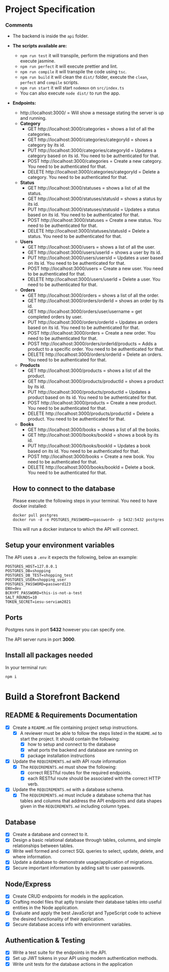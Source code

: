 # Project Specification

### Comments

- The backend is inside the `api` folder.

- **The scripts available are:**

  - `npm run test` it will transpile, perform the migrations and then execute jasmine.
  - `npm run perfect` it will execute prettier and lint.
  - `npm run compile` it will transpile the code using `tsc`.
  - `npm run build` it will clean the `dist/` folder, execute the `clean`, `perfect` and `compile` scripts.
  - `npm run start` it will start `nodemon`  on `src/index.ts`
  - You can also execute `node dist/` to run the app.

- **Endpoints:**

  - http://localhost:3000/ = Will show a message stating the server is up and running.
  - **Category**
    - GET http://localhost:3000/categories = shows a list of all the categories.
    - GET http://localhost:3000/categories/categoryId = shows a category by its id.
    - PUT http://localhost:3000/categories/categoryId = Updates a category based on its id. You need to be authenticated for that.
    - POST http://localhost:3000/categories = Create a new category. You need to be authenticated for that.
    - DELETE http://localhost:3000/categories/categoryId = Delete a category. You need to be authenticated for that.
  - **Status**
    - GET http://localhost:3000/statuses = shows a list of all the status.
    - GET http://localhost:3000/statuses/statusId = shows a status by its id.
    - PUT http://localhost:3000/statuses/statusId = Updates a status based on its id. You need to be authenticated for that.
    - POST http://localhost:3000/statuses = Create a new status. You need to be authenticated for that.
    - DELETE http://localhost:3000/statuses/statusId = Delete a status. You need to be authenticated for that.
  - **Users**
    - GET http://localhost:3000/users = shows a list of all the user.
    - GET http://localhost:3000/users/userId = shows a user by its id.
    - PUT http://localhost:3000/users/usersId = Updates a user based on its id. You need to be authenticated for that.
    - POST http://localhost:3000/users = Create a new user. You need to be authenticated for that.
    - DELETE http://localhost:3000/users/userId = Delete a user. You need to be authenticated for that.
  - **Orders**
    - GET http://localhost:3000/orders = shows a list of all the order.
    - GET http://localhost:3000/orders/orderId = shows an order by its id.
    - GET http://localhost:3000/orders/user/username = get completed orders by user.
    - PUT http://localhost:3000/orders/orderId = Updates an orders based on its id. You need to be authenticated for that.
    - POST http://localhost:3000/orders = Create a new order. You need to be authenticated for that.
    - POST http://localhost:3000/orders/orderId/products = Adds a product to a specific order. You need to be authenticated for that.
    - DELETE http://localhost:3000/orders/orderId = Delete an orders. You need to be authenticated for that.
  - **Products**
    - GET http://localhost:3000/products = shows a list of all the product.
    - GET http://localhost:3000/products/productId = shows a product by its id.
    - PUT http://localhost:3000/products/productId = Updates a product based on its id. You need to be authenticated for that.
    - POST http://localhost:3000/products = Create a new product. You need to be authenticated for that.
    - DELETE http://localhost:3000/products/productId = Delete a product. You need to be authenticated for that.
  - **Books**
    - GET http://localhost:3000/books = shows a list of all the books.
    - GET http://localhost:3000/books/bookId = shows a book by its id.
    - PUT http://localhost:3000/books/bookId = Updates a book based on its id. You need to be authenticated for that.
    - POST http://localhost:3000/books = Create a new book. You need to be authenticated for that.
    - DELETE http://localhost:3000/books/bookId = Delete a book. You need to be authenticated for that.

  ## How to connect to the database

  Please execute the following steps in your terminal. You need to have docker installed:

  ```
  docker pull postgres
  docker run -d -e POSTGRES_PASSWORD=<password> -p 5432:5432 postgres
  ```

  

  This will run a docker instance to which the API will connect.

## Setup your environment variables

The API uses a `.env` it expects the following, below an example:

```
POSTGRES_HOST=127.0.0.1
POSTGRES_DB=shopping
POSTGRES_DB_TEST=shopping_test
POSTGRES_USER=shopping_user
POSTGRES_PASSWORD=password123
ENV=dev
BCRYPT_PASSWORD=this-is-not-a-test
SALT_ROUNDS=10
TOKEN_SECRET=iesu-serviam2021
```

## Ports

Postgres runs in port **5432** however you can specify one.

The API server runs in port **3000**.

## Install all packages needed

In your terminal run:

```
npm i
```



# Build a Storefront Backend

## README & Requirements Documentation

- [x] Create a `README.md` file containing project setup instructions.
  - [x] A reviewer must be able to follow the steps listed in the `README.md` to start the project. It should contain the following:
    - [x] how to setup and connect to the database
    - [x] what ports the backend and database are running on
    - [x] package installation instructions
- [x] Update the `REQUIREMENTS.md` with API route information
  - [x] The `REQUIREMENTS.md` must show the following: 
    - [x] correct RESTful routes for the required endpoints. 
    - [x] each RESTful route should be associated with the correct HTTP verb.
- [x] Update the `REQUIREMENTS.md` with a database schema. 
  - [x] The `REQUIREMENTS.md` must include a database schema that has tables and columns that address the API endpoints and data shapes given in the `REQUIREMENTS.md` including column types. 

## Database

- [x] Create a database and connect to it.
- [x] Design a basic relational database through tables, columns, and simple relationships between tables.
- [x] Write well formed and correct SQL queries to select, update,  delete, and where information.
- [x] Update a database to demonstrate usage/application of migrations.
- [x] Secure important information by adding salt to user passwords.

## Node/Express

- [x] Create CRUD endpoints for models in the application.
- [x] Crafting model files that aptly translate their database tables into useful entities in the Node application.
- [x] Evaluate and apply the best JavaScript and TypeScript code to achieve the desired functionality of their application.
- [x] Secure database access info with environment variables.

## Authentication & Testing

- [x] Write a test suite for the endpoints in the API.
- [x] Set up JWT tokens in your API using modern authentication methods. 
- [x] Write unit tests for the database actions in the application